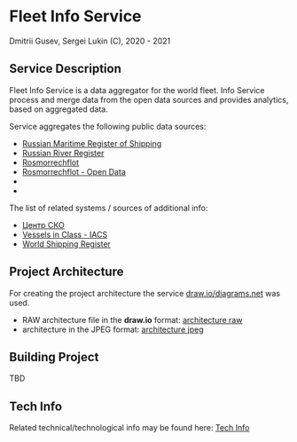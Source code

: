# Fleet Info Service
Dmitrii Gusev, Sergei Lukin (C), 2020 - 2021  


## Service Description

Fleet Info Service is a data aggregator for the world fleet. Info Service process and merge data from the 
open data sources and provides analytics, based on aggregated data.  

Service aggregates the following public data sources:
  - [Russian Maritime Register of Shipping](https://rs-class.org/)
  - [Russian River Register](https://www.rivreg.ru/)
  - [Rosmorrechflot](http://morflot.gov.ru/)
  - [Rosmorrechflot - Open Data](http://opendata.morflot.ru/)
  - []()
  - []()

The list of related systems / sources of additional info:
  - [Центр СКО](https://www.c-sko.ru/)
  - [Vessels in Class - IACS](http://www.iacs.org.uk/ship-company-data/vessels-in-class/)
  - [World Shipping Register](https://world-ships.com/)


## Project Architecture

For creating the project architecture the service [draw.io/diagrams.net](https://www.diagrams.net/) was used.
  - RAW architecture file in the **draw.io** format: [architecture raw](docs/fleet_info_service.drawio)
  - architecture in the JPEG format: [architecture jpeg](docs/fleet_info_service.jpeg) 


## Building Project

TBD


## Tech Info
Related technical/technological info may be found here: [Tech Info](tech_info.md)
